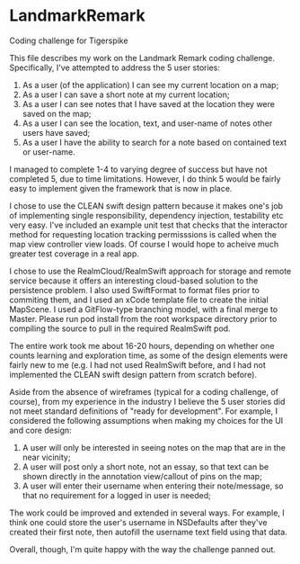 # LandmarkRemark
Coding challenge for Tigerspike

This file describes my work on the Landmark Remark coding challenge. Specifically, I've attempted to address the 5 user stories:

1. As a user (of the application) I can see my current location on a map;
2. As a user I can save a short note at my current location;
3. As a user I can see notes that I have saved at the location they were saved on the map;
4. As a user I can see the location, text, and user-name of notes other users have saved;
5. As a user I have the ability to search for a note based on contained text or user-name.

I managed to complete 1-4 to varying degree of success but have not completed 5, due to time limitations. However, I do think 5 would be fairly easy to implement given the framework that is now in place.

I chose to use the CLEAN swift design pattern because it makes one's job of implementing single responsibility, dependency injection, testability etc very easy. I've included an example unit test that checks that the interactor method for requesting location tracking permisssions is called when the map view controller view loads. Of course I would hope to acheive much greater test coverage in a real app.

I chose to use the RealmCloud/RealmSwift approach for storage and remote service because it offers an interesting cloud-based solution to the persistence problem. I also used SwiftFormat to format files prior to commiting them, and I used an xCode template file to create the initial MapScene. I used a GitFlow-type branching model, with a final merge to Master. Please run pod install from the root workspace directory prior to compiling the source to pull in the required RealmSwift pod.

The entire work took me about 16-20 hours, depending on whether one counts learning and exploration time, as some of the design elements were fairly new to me (e.g. I had not used RealmSwift before, and I had not implemented the CLEAN swift design pattern from scratch before).

Aside from the absence of wireframes (typical for a coding challenge, of course), from my experience in the industry I believe the 5 user stories did not meet standard definitions of "ready for development". For example, I considered the following assumptions when making my choices for the UI and core design:

1. A user will only be interested in seeing notes on the map that are in the near vicinity;
2. A user will post only a short note, not an essay, so that text can be shown directly in the annotation view/callout of pins on the map;
3. A user will enter their username when entering their note/message, so that no requirement for a logged in user is needed;

The work could be improved and extended in several ways. For example, I think one could store the user's username in NSDefaults after they've created their first note, then autofill the username text field using that data.

Overall, though, I'm quite happy with the way the challenge panned out.
